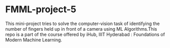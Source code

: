# FMML-project-5
This mini-project tries to solve the computer-vision task of identifying the number of fingers held up in front of a camera using ML Algorithms.This repo is a part of the course offered by iHub, IIIT Hyderabad : Foundations of Modern Machine Learning.
